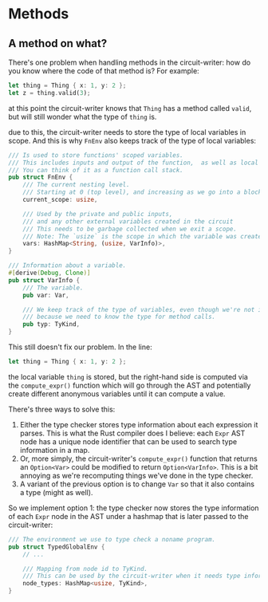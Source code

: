 # Methods

## A method on what?

There's one problem when handling methods in the circuit-writer: how do you know where the code of that method is? For example:

```rust
let thing = Thing { x: 1, y: 2 };
let z = thing.valid(3);
```

at this point the circuit-writer knows that `Thing` has a method called `valid`, but will still wonder what the type of `thing` is.

due to this, the circuit-writer needs to store the type of local variables in scope. And this is why `FnEnv` also keeps track of the type of local variables:

```rust
/// Is used to store functions' scoped variables.
/// This includes inputs and output of the function,  as well as local variables.
/// You can think of it as a function call stack.
pub struct FnEnv {
    /// The current nesting level.
    /// Starting at 0 (top level), and increasing as we go into a block.
    current_scope: usize,

    /// Used by the private and public inputs,
    /// and any other external variables created in the circuit
    /// This needs to be garbage collected when we exit a scope.
    /// Note: The `usize` is the scope in which the variable was created.
    vars: HashMap<String, (usize, VarInfo)>,
}

/// Information about a variable.
#[derive(Debug, Clone)]
pub struct VarInfo {
    /// The variable.
    pub var: Var,

    /// We keep track of the type of variables, even though we're not in the typechecker anymore,
    /// because we need to know the type for method calls.
    pub typ: TyKind,
}
```

This still doesn't fix our problem. In the line:

```rust
let thing = Thing { x: 1, y: 2 };
```

the local variable `thing` is stored, but the right-hand side is computed via the `compute_expr()` function which will go through the AST and potentially create different anonymous variables until it can compute a value.

There's three ways to solve this:

1. Either the type checker stores type information about each expression it parses. This is what the Rust compiler does I believe: each `Expr` AST node has a unique node identifier that can be used to search type information in a map.
2. Or, more simply, the circuit-writer's `compute_expr()` function that returns an `Option<Var>` could be modified to return `Option<VarInfo>`. This is a bit annoying as we're recomputing things we've done in the type checker.
3. A variant of the previous option is to change `Var` so that it also contains a type (might as well).

So we implement option 1: the type checker now stores the type information of each `Expr` node in the AST under a hashmap that is later passed to the circuit-writer:

```rust
/// The environment we use to type check a noname program.
pub struct TypedGlobalEnv {
    // ...

    /// Mapping from node id to TyKind.
    /// This can be used by the circuit-writer when it needs type information.
    node_types: HashMap<usize, TyKind>,
}
```
